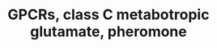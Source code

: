 ---
annotations:
- id: PW:0000125
  parent: signaling pathway
  type: Pathway Ontology
  value: G protein mediated signaling pathway
authors:
- Nsalomonis
- MaintBot
- AlexanderPico
- BruceConklin
- Khanspers
- Egonw
- Eweitz
citedin:
- link: PMC4936435
  title: Transcriptome Alterations In X-Irradiated Human Gingiva Fibroblasts (2016)
description: This pathway was created using the GPCRDB (Horn et al., 1998), http://www.gpcr.org/7tm/
  (originally at http://www.cmbi.kun.nl/7tm/). The groupings are based on the GPCR
  phylogenetic tree available from the GPCRDB and the training sets used by Karchin
  et al. (Bioinformatics, 2002, pg. 147-159). The labels indicate children and grandchildren
  of the various classes of GPCRs as described by these references.
last-edited: 2021-05-22
ndex: f048d13a-8b5f-11eb-9e72-0ac135e8bacf
organisms:
- Homo sapiens
redirect_from:
- /index.php/Pathway:WP501
- /instance/WP501
- /instance/WP501_r117742
revision: r117742
schema-jsonld:
- '@context': https://schema.org/
  '@id': https://wikipathways.github.io/pathways/WP501.html
  '@type': Dataset
  creator:
    '@type': Organization
    name: WikiPathways
  description: This pathway was created using the GPCRDB (Horn et al., 1998), http://www.gpcr.org/7tm/
    (originally at http://www.cmbi.kun.nl/7tm/). The groupings are based on the GPCR
    phylogenetic tree available from the GPCRDB and the training sets used by Karchin
    et al. (Bioinformatics, 2002, pg. 147-159). The labels indicate children and grandchildren
    of the various classes of GPCRs as described by these references.
  keywords:
  - CASR
  - GABBR1
  - GPR51
  - GPRC5A
  - GPRC5B
  - GPRC5C
  - GPRC5D
  - GRM1
  - GRM2
  - GRM3
  - GRM4
  - GRM5
  - GRM6
  - GRM7
  - GRM8
  license: CC0
  name: GPCRs, class C metabotropic glutamate, pheromone
seo: CreativeWork
title: GPCRs, class C metabotropic glutamate, pheromone
wpid: WP501
---
